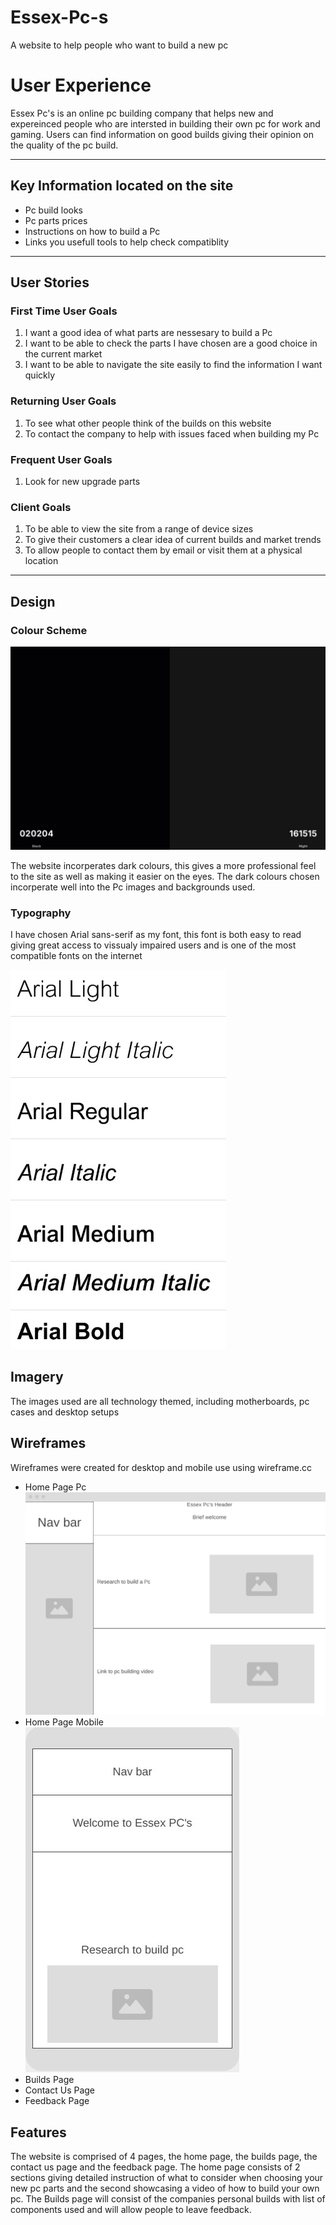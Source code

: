 # Essex-Pc-s
A website to help people who want to build a new pc

<h1>User Experience</h1>
<p>Essex Pc's is an online pc building company that helps new and expereinced people who are intersted in building their own pc for work and gaming. Users can find information on good builds giving their opinion on the quality of the pc build.</p>
<hr>
<h2>Key Information located on the site</h2>
<ul>
  <li>Pc build looks</li>
  <li>Pc parts prices</li>
  <li>Instructions on how to build a Pc</li>
  <li>Links you usefull tools to help check compatiblity</li>
</ul>
<hr>
<h2>User Stories</h2>
<h3>First Time User Goals</h3>
<ol>
  <li>I want a good idea of what parts are nessesary to build a Pc</li>
  <li>I want to be able to check the parts I have chosen are a good choice in the current market</li>
  <li>I want to be able to navigate the site easily to find the information I want quickly</li>
</ol>
<h3>Returning User Goals</h3>
<ol>
  <li>To see what other people think of the builds on this website</li>
  <li>To contact the company to help with issues faced when building my Pc</li>
</ol>
<h3>Frequent User Goals</h3>
<ol>
  <li>Look for new upgrade parts</li>
</ol>
<h3>Client Goals</h3>
  <ol>
    <li>To be able to view the site from a range of device sizes</li>
    <li>To give their customers a clear idea of current builds and market trends</li>
    <li>To allow people to contact them by email or visit them at a physical location</li>
  </ol>
  <hr>
  <h2>Design</h2>
  <h3>Colour Scheme</h3>
<img src="essex-pc/media/palete.jpg">
<p>The website incorperates dark colours, this gives a more professional feel to the site as well as making it easier on the eyes. The dark colours chosen incorperate well into the Pc images and backgrounds used.</p>
<h3>Typography</h3>
<p>I have chosen Arial sans-serif as my font, this font is both easy to read giving great access to vissualy impaired users and is one of the most compatible fonts on the internet </p>
<img src="essex-pc/media/Font Arial.jpg">
<h2>Imagery</h2>
<p>The images used are all technology themed, including motherboards, pc cases and desktop setups</p>
<h2>Wireframes</h2>
<p>Wireframes were created for desktop and mobile use using wireframe.cc
<ul>
  <li>Home Page Pc</li>
  <img src="essex-pc/media/Wireframe PC.jpg">
  <li>Home Page Mobile</li>
  <img src="essex-pc/media/Wireframe Phone.jpg">
  <li>Builds Page</li>
  <li>Contact Us Page</li>
  <li>Feedback Page</li>
</ul>
<h2>Features</h2>
<p>The website is comprised of 4 pages, the home page, the builds page, the contact us page and the feedback page. The home page consists of 2 sections giving detailed instruction of what to consider when choosing your new pc parts and the second showcasing a video of how to build your own pc. The Builds page will consist of the companies personal builds with list of components used and will allow people to leave feedback. </p>
